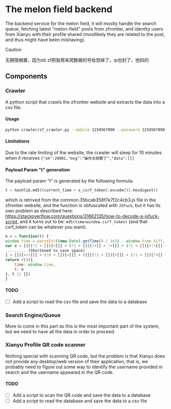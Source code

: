 # The melon field backend
The backend service for the melon field, it will mostly handle the search queue, fetching latest "melon-field" posts from zfrontier, and identity users from Xianyu with their profile shared (mostlikely they are related to the post, and thus might have been mishaving).

> [!CAUTION]
> 无期限搁置，因为sb zf把我用来爬数据的号给禁掉了，ip也封了，他妈的

## Components

### Crawler

A python script that crawls the zfrontier website and extracts the data into a csv file.

#### Usage

```bash
python crawler/zf_crawler.py --mobile 1234567890 --password 1234567890 --log-level DEBUG
```

#### Limitations
Due to the rate limiting of the website, the crawler will sleep for 10 minutes when it receives `{"ok":20001,"msg":"操作太频繁了","data":[]}`

#### Payload Param "t" generation
The payload param "t" is generated by the following formula:

```python
t = hashlib.md5((current_time + x_csrf_token).encode()).hexdigest()
```

which is retrived from the common.35bcab358f7e7f2c4cb3.js file in the zfrontier website, and the function is obfuscated with `JSFuck`, but it has its own problem as described here: https://stackoverflow.com/questions/31862135/how-to-decode-a-jsfuck-script, and it turns out to be: `md5(time+window.csrf_token)` (and that csrf_token can be whatever you want).

```javascript
e.A = function(t) {
window.time = parseInt((new Date).getTime() / 1e3) - window.time_diff, window.md5 = _;
var e = [][(!1 + [])[+[]] + (!1 + [])[!+[] + !+[]] + (!1 + [])[+!+[]] + (!0 + [])[+[]]][([][(!1 + [])[+[]] + (!1 + [])[!+[] + !+[]] + (!1 + [])[+!+[]] + (!0 + [])[+[]]] + [])[!+[] + !+[] + !+[]] + (!0 + [][(!1 + [])[+[]] + (!1 + [])[!+[] + !+[]] + (!1 + [])[+!+[]] + (!0 + [])[+[]]])[+!+[] + [+[]]] + ([][
......... (Shortened to save space)
] + [])[+!+[]] + (!0 + [])[+[]] + ([][(!1 + [])[+[]] + (!1 + [])[!+[] + !+[]] + (!1 + [])[+!+[]] + (!0 + [])[+[]]] + [])[!+[] + !+[] + !+[]] + (!0 + [][(!1 + [])[+[]] + (!1 + [])[!+[] + !+[]] + (!1 + [])[+!+[]] + (!0 + [])[+[]]])[+!+[] + [+[]]] + (!1 + [])[!+[] + !+[]] + (!0 + [][(!1 + [])[+[]] + (!1 + [])[!+[] + !+[]] + (!1 + [])[+!+[]] + (!0 + [])[+[]]])[+!+[] + [+[]]] + (!0 + [])[+!+[]]]()[+!+[] + [!+[] + !+[]]])());
return r()({
    time: window.time,
    t: e
}, t || {})
}
```

#### TODO
- [ ] Add a script to read the csv file and save the data to a database


### Search Engine/Queue

More to come in this part as this is the most important part of the system, but we need to have all the data in order to proceed.

### Xianyu Profile QR code scanner

Nothing special with scanning QR code, but the problem is that Xianyu does not provide any desktop/web version of their application, that is, we probably need to figure out some way to identify the username provided in search and the username appeared in the QR code.

#### TODO
- [ ] Add a script to scan the QR code and save the data to a database
- [ ] Add a script to read the database and save the data to a csv file
